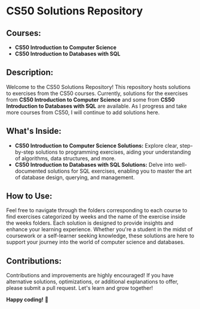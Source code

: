 # CS50 Solutions Repository

## Courses:
- **CS50 Introduction to Computer Science**
- **CS50 Introduction to Databases with SQL**

## Description:
Welcome to the CS50 Solutions Repository! This repository hosts solutions to exercises from the CS50 courses. Currently, solutions for the exercises from **CS50 Introduction to Computer Science** and some from **CS50 Introduction to Databases with SQL** are available. As I progress and take more courses from CS50, I will continue to add solutions here.

## What's Inside:
- **CS50 Introduction to Computer Science Solutions:** Explore clear, step-by-step solutions to programming exercises, aiding your understanding of algorithms, data structures, and more.
- **CS50 Introduction to Databases with SQL Solutions:** Delve into well-documented solutions for SQL exercises, enabling you to master the art of database design, querying, and management.

## How to Use:
Feel free to navigate through the folders corresponding to each course to find exercises categorized by weeks and the name of the exercise inside the weeks folders. Each solution is designed to provide insights and enhance your learning experience. Whether you're a student in the midst of coursework or a self-learner seeking knowledge, these solutions are here to support your journey into the world of computer science and databases.

## Contributions:
Contributions and improvements are highly encouraged! If you have alternative solutions, optimizations, or additional explanations to offer, please submit a pull request. Let's learn and grow together!

**Happy coding!** 🚀
